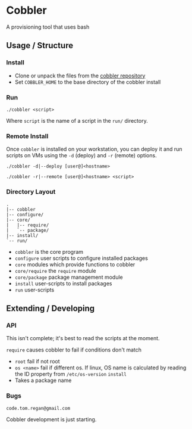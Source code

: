 # Cobbler

A provisioning tool that uses bash

## Usage / Structure

### Install

* Clone or unpack the files from the [cobbler repository](https://github.com/TomRegan/cobbler)
* Set `COBBLER_HOME` to the base directory of the cobbler install

### Run

    ./cobbler <script>

Where `script` is the name of a script in the `run/` directory.

### Remote Install

Once `cobbler` is installed on your workstation, you can deploy it and run
scripts on VMs using the `-d` (deploy) and `-r` (remote) options.

    ./cobbler -d|--deploy [user@]<hostname>

    ./cobbler -r|--remote [user@]<hostname> <script>

### Directory Layout

    .
    |-- cobbler
    |-- configure/
    |-- core/
    |   |-- require/
	|   `-- package/
	|-- install/
    `-- run/

* `cobbler` is the core program
* `configure` user scripts to configure installed packages
* `core` modules which provide functions to cobbler
* `core/require` the `require` module
* `core/package` package management module
* `install` user-scripts to install packages
* `run` user-scripts

## Extending / Developing

### API

This isn't complete; it's best to read the scripts at the moment.

`require` causes cobbler to fail if conditions don't match
* `root` fail if not root
* `os <name>` fail if different os. If linux, OS name is calculated by reading
the ID property from `/etc/os-version`
`install`
* Takes a package name

### Bugs

    code.tom.regan@gmail.com

Cobbler development is just starting.

